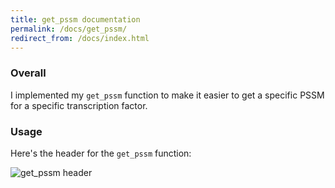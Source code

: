 ```yaml
---
title: get_pssm documentation
permalink: /docs/get_pssm/
redirect_from: /docs/index.html
---
```


### Overall

I implemented my `get_pssm` function to make it easier to get a specific PSSM for a specific transcription factor.

### Usage

Here's the header for the `get_pssm` function:

![get_pssm header](https://github.com/johnletey/A-Study-of-Transcription-and-Its-Affects/blob/gh-pages/img/get_pssm_header.png?raw=true)